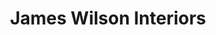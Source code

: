 ---
title: "James Wilson Interiors"
url: /edinburgh/james-wilson-interiors/
shop: interior decoration
---